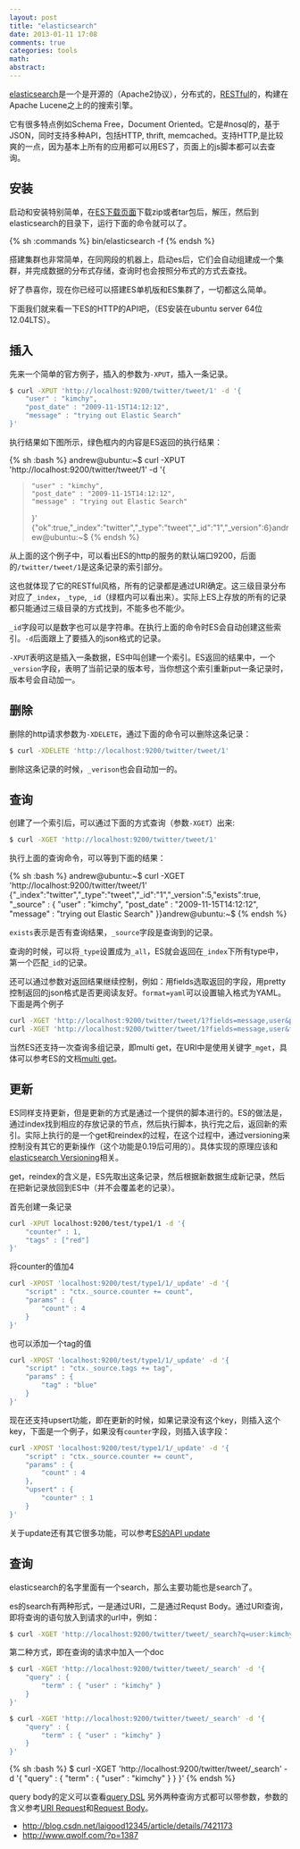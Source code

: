 ```yaml
---
layout: post
title: "elasticsearch"
date: 2013-01-11 17:08
comments: true
categories: tools 
math: 
abstract: 
---
```


[elasticsearch](http://www.elasticsearch.org)是一个是开源的（Apache2协议），分布式的，[RESTful](http://zh.wikipedia.org/zh-cn/REST)的，构建在Apache Lucene之上的的搜索引擎。 

它有很多特点例如Schema Free，Document Oriented。它是#nosql的，基于JSON，同时支持多种API，包括HTTP, thrift, memcached。支持HTTP,是比较爽的一点，因为基本上所有的应用都可以用ES了，页面上的js脚本都可以去查询。


## 安装

启动和安装特别简单，在[ES下载页面](http://www.elasticsearch.org/download/)下载zip或者tar包后，解压，然后到elasticsearch的目录下，运行下面的命令就可以了。

{% sh :commands %}
bin/elasticsearch -f
{% endsh %}

搭建集群也非常简单，在同网段的机器上，启动es后，它们会自动组建成一个集群，并完成数据的分布式存储，查询时也会按照分布式的方式去查找。

好了恭喜你，现在你已经可以搭建ES单机版和ES集群了，一切都这么简单。

<!-- more -->

下面我们就来看一下ES的HTTP的API吧，（ES安装在ubuntu server 64位 12.04LTS）。

## 插入

先来一个简单的官方例子，插入的参数为`-XPUT`，插入一条记录。

``` bash
$ curl -XPUT 'http://localhost:9200/twitter/tweet/1' -d '{
    "user" : "kimchy",
    "post_date" : "2009-11-15T14:12:12",
    "message" : "trying out Elastic Search"
}'
```

执行结果如下图所示，绿色框内的内容是ES返回的执行结果：

{% sh :bash %}
andrew@ubuntu:~$ curl -XPUT 'http://localhost:9200/twitter/tweet/1' -d '{
>     "user" : "kimchy",
>     "post_date" : "2009-11-15T14:12:12",
>     "message" : "trying out Elastic Search"
> }'
{"ok":true,"_index":"twitter","_type":"tweet","_id":"1","_version":6}andrew@ubuntu:~$
{% endsh %}

从上面的这个例子中，可以看出ES的http的服务的默认端口9200，后面的`/twitter/tweet/1`是这条记录的索引部分。

这也就体现了它的RESTful风格，所有的记录都是通过URI确定。这三级目录分布对应了`_index`，`_type`, `_id`（绿框内可以看出来）。实际上ES上存放的所有的记录都只能通过三级目录的方式找到，不能多也不能少。

`_id`字段可以是数字也可以是字符串。在执行上面的命令时ES会自动创建这些索引。`-d`后面跟上了要插入的json格式的记录。

`-XPUT`表明这是插入一条数据，ES中叫创建一个索引。ES返回的结果中，一个`_version`字段，表明了当前记录的版本号，当你想这个索引重新put一条记录时，版本号会自动加一。

## 删除

删除的http请求参数为`-XDELETE`，通过下面的命令可以删除这条记录：

``` bash
$ curl -XDELETE 'http://localhost:9200/twitter/tweet/1'
```

删除这条记录的时候，`_verison`也会自动加一的。

## 查询

创建了一个索引后，可以通过下面的方式查询（参数`-XGET`）出来:

``` bash
$ curl -XGET 'http://localhost:9200/twitter/tweet/1'
```

执行上面的查询命令，可以等到下面的结果：

{% sh :bash %}
andrew@ubuntu:~$ curl -XGET 'http://localhost:9200/twitter/tweet/1'
{"_index":"twitter","_type":"tweet","_id":"1","_version":5,"exists":true, "_source" : {
    "user" : "kimchy",
    "post_date" : "2009-11-15T14:12:12",
    "message" : "trying out Elastic Search"
}}andrew@ubuntu:~$ 
{% endsh %}

`exists`表示是否有查询结果，`_source`字段是查询到的记录。

查询的时候，可以将`_type`设置成为`_all`，ES就会返回在`_index`下所有type中，第一个匹配`_id`的记录。

还可以通过参数对返回结果继续控制，例如：用fields选取返回的字段，用pretty控制返回的json格式是否更阅读友好。`format=yaml`可以设置输入格式为YAML。
下面是两个例子

``` bash
curl -XGET 'http://localhost:9200/twitter/tweet/1?fields=message,user&pretty=true'
curl -XGET 'http://localhost:9200/twitter/tweet/1?fields=message,user&format=yaml'
```

当然ES还支持一次查询多组记录，即multi get，在URI中是使用关键字`_mget`，具体可以参考ES的文档[multi get](http://www.elasticsearch.org/guide/reference/api/multi-get.html)。

## 更新

ES同样支持更新，但是更新的方式是通过一个提供的脚本进行的。ES的做法是，通过index找到相应的存放记录的节点，然后执行脚本，执行完之后，返回新的索引。实际上执行的是一个get和reindex的过程，在这个过程中，通过versioning来控制没有其它的更新操作（这个功能是0.19后可用的）。具体实现的原理应该和[elasticsearch Versioning](http://www.elasticsearch.org/blog/2011/02/08/versioning.html)相关。

get，reindex的含义是，ES先取出这条记录，然后根据新数据生成新记录，然后在把新记录放回到ES中（并不会覆盖老的记录）。

首先创建一条记录

``` bash
curl -XPUT localhost:9200/test/type1/1 -d '{
    "counter" : 1,
    "tags" : ["red"]
}'
```

将counter的值加4

``` bash
curl -XPOST 'localhost:9200/test/type1/1/_update' -d '{
    "script" : "ctx._source.counter += count",
    "params" : {
        "count" : 4
    }
}'
```

也可以添加一个tag的值

``` bash
curl -XPOST 'localhost:9200/test/type1/1/_update' -d '{
    "script" : "ctx._source.tags += tag",
    "params" : {
        "tag" : "blue"
    }
}'
```

现在还支持upsert功能，即在更新的时候，如果记录没有这个key，则插入这个key，下面是一个例子，如果没有`counter`字段，则插入该字段：

``` bash
curl -XPOST 'localhost:9200/test/type1/1/_update' -d '{
    "script" : "ctx._source.counter += count",
    "params" : {
        "count" : 4
    },
    "upsert" : {
        "counter" : 1
    }
}'
```

关于update还有其它很多功能，可以参考[ES的API update](http://www.elasticsearch.org/guide/reference/api/update.html)

## 查询

elasticsearch的名字里面有一个search，那么主要功能也是search了。

es的search有两种形式，一是通过URI，二是通过Requst Body。通过URI查询，即将查询的语句放入到请求的url中，例如：

``` bash
$ curl -XGET 'http://localhost:9200/twitter/tweet/_search?q=user:kimchy'
```

第二种方式，即在查询的请求中加入一个doc

``` bash
$ curl -XGET 'http://localhost:9200/twitter/tweet/_search' -d '{
    "query" : {
        "term" : { "user" : "kimchy" }
    }
}'
```

``` bash
$ curl -XGET 'http://localhost:9200/twitter/tweet/_search' -d '{
    "query" : {
        "term" : { "user" : "kimchy" }
    }
}'
```

{% sh :bash %}
$ curl -XGET 'http://localhost:9200/twitter/tweet/_search' -d '{
    "query" : {
        "term" : { "user" : "kimchy" }
    }
}'
{% endsh %}

query body的定义可以查看[query DSL](http://www.elasticsearch.org/guide/reference/query-dsl/)
另外两种查询方式都可以带参数，参数的含义参考[URI Request](http://www.elasticsearch.org/guide/reference/api/search/uri-request.html)和[Request Body](http://www.elasticsearch.org/guide/reference/api/search/request-body.html)。




* http://blog.csdn.net/laigood12345/article/details/7421173
* http://www.qwolf.com/?p=1387
